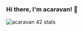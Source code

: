 ### Hi there, I'm acaravan! 👋

![acaravan 42 stats](https://badge42.herokuapp.com/api/stats/acaravan)

